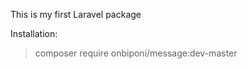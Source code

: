 This is my first Laravel package

Installation:

<blockquote>composer require onbiponi/message:dev-master</blockquote>
